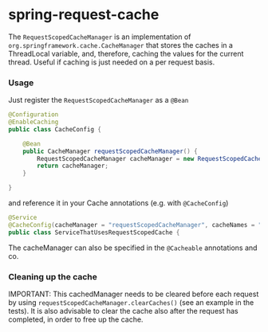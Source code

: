 # spring-request-cache


The <code>RequestScopedCacheManager</code> is an implementation of <code>org.springframework.cache.CacheManager</code> that stores the caches in a ThreadLocal variable, and, therefore,
 caching the values for the current thread. Useful if caching is just needed on a per request basis.
 
### Usage
Just register the <code>RequestScopedCacheManager</code> as a <code>@Bean</code>
 
```java
@Configuration
@EnableCaching
public class CacheConfig {

	@Bean
	public CacheManager requestScopedCacheManager() {
		RequestScopedCacheManager cacheManager = new RequestScopedCacheManager();
		return cacheManager;
	}

}
``` 
and reference it in your Cache annotations (e.g. with <code>@CacheConfig</code>) 

```java
@Service
@CacheConfig(cacheManager = "requestScopedCacheManager", cacheNames = "nameIt")
public class ServiceThatUsesRequestScopedCache {
``` 
The cacheManager can also be specified in the <code>@Cacheable</code> annotations and co. 
 
### Cleaning up the cache
IMPORTANT: This cachedManager needs to be cleared before each request by using <code>requestScopedCacheManager.clearCaches()</code> (see an example in the tests).
It is also advisable to clear the cache also after the request has completed, in order to free up the cache.
 